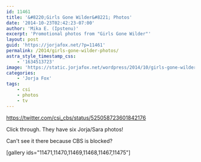 ```yaml
---
id: 11461
title: '&#8220;Girls Gone Wilder&#8221; Photos'
date: '2014-10-23T02:42:23-07:00'
author: 'Mika E. (Ipstenu)'
excerpt: 'Promotional photos from "Girls Gone Wilder"'
layout: post
guid: 'https://jorjafox.net/?p=11461'
permalink: /2014/girls-gone-wilder-photos/
astra_style_timestamp_css:
    - '1634513723'
image: 'https://static.jorjafox.net/wordpress/2014/10/girls-gone-wilder_003.jpg'
categories:
    - 'Jorja Fox'
tags:
    - csi
    - photos
    - tv
---
```


https://twitter.com/csi_cbs/status/525058723601842176

Click through. They have six Jorja/Sara photos!

Can't see it there because CBS is blocked?

[gallery ids="11471,11470,11469,11468,11467,11475"]